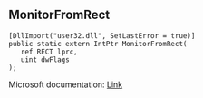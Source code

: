 ## MonitorFromRect

```
[DllImport("user32.dll", SetLastError = true)]
public static extern IntPtr MonitorFromRect(
   ref RECT lprc,
   uint dwFlags
);
```

Microsoft documentation: [Link](https://docs.microsoft.com/en-us/windows/win32/api/winuser/nf-winuser-monitorfromrect)
